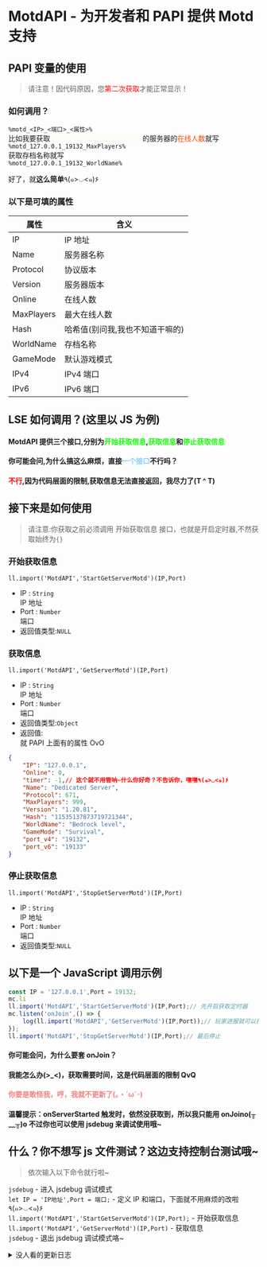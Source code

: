 # MotdAPI - 为开发者和 PAPI 提供 Motd 支持

## PAPI 变量的使用

> 请注意！因代码原因，您<font color="red">第二次获取</font>才能正常显示！

<!-- > 以下变量请用<font color="	#00FFFF">%%</font>包裹 -->

### 如何调用？

`%motd_<IP>_<端口>_<属性>%`  
比如我要获取<font color="#FFFFE0">地址为 127.0.0.1 端口为 19132</font>的服务器的<font color="#FF4500">在线人数</font>就写  
`%motd_127.0.0.1_19132_MaxPlayers%`  
获取存档名称就写  
`%motd_127.0.0.1_19132_WorldName%`

好了，就<strong>这么简单</strong>٩(๑>◡<๑)۶

### 以下是可填的属性

| 属性       | 含义                            |
| ---------- | ------------------------------- |
| IP         | IP 地址                         |
| Name       | 服务器名称                      |
| Protocol   | 协议版本                        |
| Version    | 服务器版本                      |
| Online     | 在线人数                        |
| MaxPlayers | 最大在线人数                    |
| Hash       | 哈希值(别问我,我也不知道干嘛的) |
| WorldName  | 存档名称                        |
| GameMode   | 默认游戏模式                    |
| IPv4       | IPv4 端口                       |
| IPv6       | IPv6 端口                       |

## LSE 如何调用？(这里以 JS 为例)

#### MotdAPI 提供三个接口,分别为<font color="##FFFF00">开始获取信息</font>,<font color="##FFFF00">获取信息</font>和<font color="##FFFF00">停止获取信息</font>

#### 你可能会问,为什么搞这么麻烦，直接<font color="#87CEFA"><strong>一个接口</strong></font>不行吗？

#### <font color="#FF0000">不行</font>,因为代码层面的限制,获取信息无法直接返回，我尽力了(T ^ T)

## 接下来是如何使用

> 请注意:你获取之前必须调用 开始获取信息 接口，也就是开启定时器,不然获取始终为`{}`

### 开始获取信息

`ll.import('MotdAPI','StartGetServerMotd')(IP,Port)`

-   IP : `String`  
     IP 地址
-   Port : `Number`  
     端口
-   返回值类型:`NULL`

### 获取信息

`ll.import('MotdAPI','GetServerMotd')(IP,Port)`

-   IP : `String`  
     IP 地址
-   Port : `Number`  
     端口
-   返回值类型:`Object`
-   返回值:  
     就 PAPI 上面有的属性 OvO

```json
{
    "IP": "127.0.0.1",
    "Online": 0,
    "timer": -1,// 这个就不用管呐~什么你好奇？不告诉你，嘿嘿٩(๑>◡<๑)۶
    "Name": "Dedicated Server",
    "Protocol": 671,
    "MaxPlayers": 999,
    "Version": "1.20.81",
    "Hash": "11535137873719721344",
    "WorldName": "Bedrock level",
    "GameMode": "Survival",
    "port_v4": "19132",
    "port_v6": "19133"
}
```

### 停止获取信息

`ll.import('MotdAPI','StopGetServerMotd')(IP,Port)`

-   IP : `String`  
     IP 地址
-   Port : `Number`  
     端口
-   返回值类型:`NULL`

## 以下是一个 JavaScript 调用示例

```javascript
const IP = '127.0.0.1',Port = 19132;
mc.li
ll.import('MotdAPI','StartGetServerMotd')(IP,Port);// 先开启获取定时器
mc.listen('onJoin',() => {
    log(ll.import('MotdAPI','GetServerMotd')(IP,Port));// 玩家进服就可以打印啦~
});
ll.import('MotdAPI','StopGetServerMotd')(IP,Port);// 最后停止
```

#### 你可能会问，为什么要套 onJoin？

#### 我能怎么办(>\_<)，获取需要时间，这是代码层面的限制 QvQ

#### <font color="#F08080">你要是敢怪我，哼，我就不更新了(｡・`ω´･)</font>

#### 温馨提示：onServerStarted 触发时，依然没获取到，所以我只能用 onJoino(╥﹏╥)o 不过你也可以使用 jsdebug 来调试使用哦~

## 什么？你不想写 js 文件测试？这边支持控制台测试哦~

> 依次输入以下命令就行啦~

`jsdebug` - 进入 jsdebug 调试模式  
`let IP = 'IP地址',Port = 端口;` - 定义 IP 和端口，下面就不用麻烦的改啦 ٩(๑>◡<๑)۶  
`ll.import('MotdAPI','StartGetServerMotd')(IP,Port);` - 开始获取信息  
`ll.import('MotdAPI','GetServerMotd')(IP,Port)` - 获取信息  
`jsdebug` - 退出 jsdebug 调试模式咯~

<details>  
  <summary>没人看的更新日志</summary>  
  - v1.0.0<br>
     插件发布<br>
  - v1.1.0<br>
     增加次数超时功能，获取次数超过5次则停止获取
</details>
